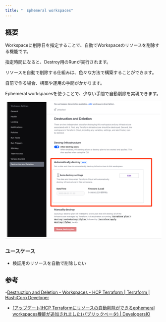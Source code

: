 ```yaml
---
title: "　Ephemeral workspaces"
---
```


## 概要

Workspaceに削除日を指定することで、自動でWorkspaceのリソースを削除する機能です。

指定時間になると、Destroy用のRunが実行されます。

リソースを自動で削除する仕組みは、色々な方法で構築することができます。

自前で作る場合、構築や運用の手間がかかります。

Ephemeral workspacesを使うことで、少ない手間で自動削除を実現できます。

![](/images/chapter_6/05-ephemeral-workspaces.png)

### ユースケース

- 検証用のリソースを自動で削除したい

## 参考

-[Destruction and Deletion \- Workspaces \- HCP Terraform \| Terraform \| HashiCorp Developer](https://developer.hashicorp.com/terraform/cloud-docs/workspaces/settings/deletion)
- [\[アップデート\]HCP Terraformにリソースの自動削除ができるephemeral workspaces機能が追加されました\(パブリックベータ\) \| DevelopersIO](https://dev.classmethod.jp/articles/tfc-ephemeral-workspaces/)